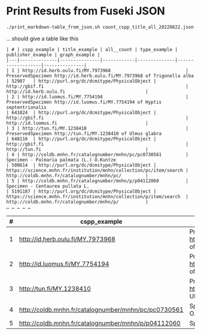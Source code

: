 # Print Results from Fuseki JSON

```bash
./print_markdown-table_from_json.sh count_cspp_title_all_20220822.json
```
… should give a table like this

    | # | cspp_example | title_example | all__count | type_example | publisher_example | graph_example |
    |---|--------------|---------------|------------|--------------|-------------------|---------------|
    | 1 | http://id.herb.oulu.fi/MY.7973968                            | PreservedSpecimen http://id.herb.oulu.fi/MY.7973968 of Trigonella alba                                                                         | 52907   | http://purl.org/dc/dcmitype/PhysicalObject | http://gbif.fi                                                     | http://id.herb.oulu.fi                              |
    | 2 | http://id.luomus.fi/MY.7754194                               | PreservedSpecimen http://id.luomus.fi/MY.7754194 of Hyptis septentrionalis                                                                     | 641024  | http://purl.org/dc/dcmitype/PhysicalObject | http://gbif.fi                                                     | http://id.luomus.fi                                 |
    | 3 | http://tun.fi/MY.1238410                                     | PreservedSpecimen http://tun.fi/MY.1238410 of Ulmus glabra                                                                                     | 648116  | http://purl.org/dc/dcmitype/PhysicalObject | http://gbif.fi                                                     | http://tun.fi                                       |
    | 4 | http://coldb.mnhn.fr/catalognumber/mnhn/pc/pc0730561         | Specimen - Palmaria palmata (L.) O.Kuntze                                                                                                      | 500614  | http://purl.org/dc/dcmitype/PhysicalObject | https://science.mnhn.fr/institution/mnhn/collection/pc/item/search | http://coldb.mnhn.fr/catalognumber/mnhn/pc/         |
    | 5 | http://coldb.mnhn.fr/catalognumber/mnhn/p/p04112060          | Specimen - Centaurea pullata L.                                                                                                                | 5191187 | http://purl.org/dc/dcmitype/PhysicalObject | https://science.mnhn.fr/institution/mnhn/collection/p/item/search  | http://coldb.mnhn.fr/catalognumber/mnhn/p/          |
    … … … … …

| # | cspp_example | title_example | all__count | type_example | publisher_example | graph_example |
|---|--------------|---------------|------------|--------------|-------------------|---------------|
| 1 | http://id.herb.oulu.fi/MY.7973968                            | PreservedSpecimen http://id.herb.oulu.fi/MY.7973968 of Trigonella alba                                                                         | 52907   | http://purl.org/dc/dcmitype/PhysicalObject | http://gbif.fi                                                     | http://id.herb.oulu.fi                              |
| 2 | http://id.luomus.fi/MY.7754194                               | PreservedSpecimen http://id.luomus.fi/MY.7754194 of Hyptis septentrionalis                                                                     | 641024  | http://purl.org/dc/dcmitype/PhysicalObject | http://gbif.fi                                                     | http://id.luomus.fi                                 |
| 3 | http://tun.fi/MY.1238410                                     | PreservedSpecimen http://tun.fi/MY.1238410 of Ulmus glabra                                                                                     | 648116  | http://purl.org/dc/dcmitype/PhysicalObject | http://gbif.fi                                                     | http://tun.fi                                       |
| 4 | http://coldb.mnhn.fr/catalognumber/mnhn/pc/pc0730561         | Specimen - Palmaria palmata (L.) O.Kuntze                                                                                                      | 500614  | http://purl.org/dc/dcmitype/PhysicalObject | https://science.mnhn.fr/institution/mnhn/collection/pc/item/search | http://coldb.mnhn.fr/catalognumber/mnhn/pc/         |
| 5 | http://coldb.mnhn.fr/catalognumber/mnhn/p/p04112060          | Specimen - Centaurea pullata L.                                                                                                                | 5191187 | http://purl.org/dc/dcmitype/PhysicalObject | https://science.mnhn.fr/institution/mnhn/collection/p/item/search  | http://coldb.mnhn.fr/catalognumber/mnhn/p/          |
